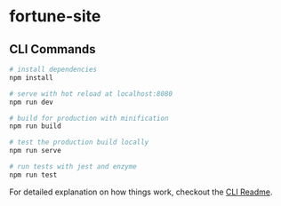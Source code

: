 # fortune-site

## CLI Commands

``` bash
# install dependencies
npm install

# serve with hot reload at localhost:8080
npm run dev

# build for production with minification
npm run build

# test the production build locally
npm run serve

# run tests with jest and enzyme
npm run test
```
For detailed explanation on how things work, checkout the [CLI Readme](https://github.com/developit/preact-cli/blob/master/README.md).
